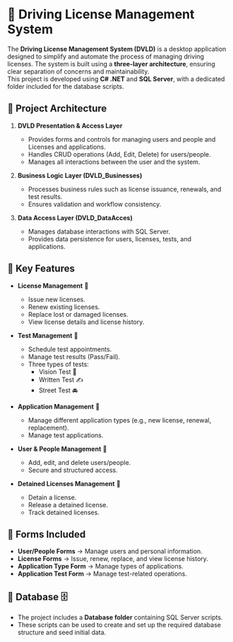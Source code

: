 # 🚗 Driving License Management System

The **Driving License Management System (DVLD)** is a desktop application designed to simplify and automate the process of managing driving licenses. The system is built using a **three-layer architecture**, ensuring clear separation of concerns and maintainability.  
This project is developed using **C# .NET** and **SQL Server**, with a dedicated folder included for the database scripts.

## 🔹 Project Architecture
1. **DVLD Presentation & Access Layer**
   - Provides forms and controls for managing users and people and Licenses and applications.
   - Handles CRUD operations (Add, Edit, Delete) for users/people.
   - Manages all interactions between the user and the system.

2. **Business Logic Layer (DVLD_Businesses)**
   - Processes business rules such as license issuance, renewals, and test results.
   - Ensures validation and workflow consistency.

3. **Data Access Layer (DVLD_DataAcces)**
   - Manages database interactions with SQL Server.
   - Provides data persistence for users, licenses, tests, and applications.

## 🔹 Key Features
- **License Management** 🚦  
  - Issue new licenses.  
  - Renew existing licenses.  
  - Replace lost or damaged licenses.  
  - View license details and license history.  

- **Test Management** 📝  
  - Schedule test appointments.  
  - Manage test results (Pass/Fail).  
  - Three types of tests:  
    - Vision Test 👀  
    - Written Test ✍️  
    - Street Test 🚘  

- **Application Management** 📂  
  - Manage different application types (e.g., new license, renewal, replacement).  
  - Manage test applications.  

- **User & People Management** 👤  
  - Add, edit, and delete users/people.  
  - Secure and structured access.
    
- **Detained Licenses Management** 🚓  
  - Detain a license.  
  - Release a detained license.  
  - Track detained licenses.
    
## 🔹 Forms Included
- **User/People Forms** → Manage users and personal information.  
- **License Forms** → Issue, renew, replace, and view license history.  
- **Application Type Form** → Manage types of applications.  
- **Application Test Form** → Manage test-related operations.  

## 🔹 Database 🗄️
- The project includes a **Database folder** containing SQL Server scripts.  
- These scripts can be used to create and set up the required database structure and seed initial data.  

